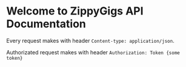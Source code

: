 # Welcome to ZippyGigs API Documentation

Every request makes with header `Content-type: application/json`.

Authorizated request makes with header `Authorization: Token {some token}`
